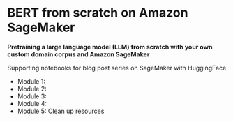 # BERT from scratch on Amazon SageMaker 

**Pretraining a large language model (LLM) from scratch with your own custom domain corpus and Amazon SageMaker**


Supporting notebooks for blog post series on SageMaker with HuggingFace 

* Module 1: 
* Module 2:
* Module 3:
* Module 4:
* Module 5: Clean up resources
